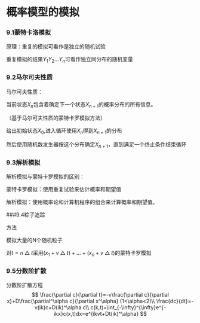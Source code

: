 # 概率模型的模拟



### 9.1蒙特卡洛模拟

原理：重复的模拟可看作是独立的随机试验

重复模拟的结果$Y_1Y_2...Y_n$可看作独立同分布的随机变量



### 9.2马尔可夫性质

马尔可夫性质：

当前状态$X_n$包含着确定下一个状态$X_{n+1}$的概率分布的所有信息。

（基于马尔可夫性质的蒙特卡罗模拟方法）

给出初始状态$X_0$,进入循环使用$X_n$得到$X_{n+1}$的分布

然后使用随机数发生器按这个分布确定$X_{n+1}$，直到满足一个终止条件结束循环



### 9.3解析模拟

解析模拟与蒙特卡罗模拟的区别：

蒙特卡罗模拟：使用重复试验来估计概率和期望值

解析模拟：使用概率论和计算机程序的组合来计算概率和期望值。



###9.4粽子追踪

方法

模拟大量的N个随机粒子

对$t=n\bigtriangleup t$采用$(x_1+v\bigtriangleup t)+...+(x_n+v\bigtriangleup t)$的蒙特卡罗模拟



### 9.5分数阶扩散

分数阶扩散方程
$$
\frac{\partial c}{\partial t}=-v\frac{\partial c}{\partial x}+D\frac{\partial^\alpha c}{\partial x^\alpha} (1<\alpha<2)\\
\frac{dc}{dt}=-v(ik)c+D(ik)^\alpha c\\
c(k,t)=\int_{-\infty}^{\infty}e^{-ikx}c(x,t)dx=e^{ikvt+Dt(ik)^\alpha}
$$

